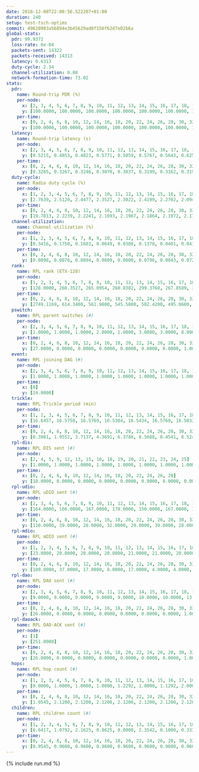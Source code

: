 ```yaml
---
date: 2018-12-08T22:00:56.522207+01:00
duration: 240
setup: test-tsch-optims
commit: 49620903a56894e3b45629ad8f156f62d7e02b6a
global-stats:
  pdr: 99.9372
  loss-rate: 6e-04
  packets-sent: 14322
  packets-received: 14313
  latency: 0.6313
  duty-cycle: 2.34
  channel-utilization: 0.08
  network-formation-time: 73.02
stats:
  pdr:
    name: Round-trip PDR (%)
    per-node:
      x: [2, 3, 4, 5, 6, 7, 8, 9, 10, 11, 12, 13, 14, 15, 16, 17, 18, 19, 20, 21, 22, 23, 24, 25]
      y: [100.0000, 100.0000, 100.0000, 100.0000, 100.0000, 100.0000, 100.0000, 100.0000, 100.0000, 100.0000, 100.0000, 100.0000, 100.0000, 100.0000, 100.0000, 100.0000, 99.8374, 100.0000, 100.0000, 100.0000, 100.0000, 100.0000, 98.6733, 100.0000]
    per-time:
      x: [0, 2, 4, 6, 8, 10, 12, 14, 16, 18, 20, 22, 24, 26, 28, 30, 32, 34, 36, 38, 40, 42, 44, 46, 48, 50, 52, 54, 56, 58, 60, 62, 64, 66, 68, 70, 72, 74, 76, 78, 80, 82, 84, 86, 88, 90, 92, 94, 96, 98, 100, 102, 104, 106, 108, 110, 112, 114, 116, 118, 120, 122, 124, 126, 128, 130, 132, 134, 136, 138, 140, 142, 144, 146, 148, 150, 152, 154, 156, 158, 160, 162, 164, 166, 168, 170, 172, 174, 176, 178, 180, 182, 184, 186, 188, 190, 192, 194, 196, 198, 200, 202, 204, 206, 208, 210, 212, 214, 216, 218, 220, 222, 224, 226, 228, 230, 232, 234, 236, 238]
      y: [100.0000, 100.0000, 100.0000, 100.0000, 100.0000, 100.0000, 100.0000, 100.0000, 100.0000, 99.1667, 100.0000, 100.0000, 100.0000, 95.8333, 97.4790, 100.0000, 100.0000, 100.0000, 100.0000, 100.0000, 100.0000, 100.0000, 100.0000, 100.0000, 100.0000, 100.0000, 100.0000, 100.0000, 100.0000, 100.0000, 100.0000, 100.0000, 100.0000, 100.0000, 100.0000, 100.0000, 100.0000, 100.0000, 100.0000, 100.0000, 100.0000, 100.0000, 100.0000, 100.0000, 100.0000, 100.0000, 100.0000, 100.0000, 100.0000, 100.0000, 100.0000, 100.0000, 100.0000, 100.0000, 100.0000, 100.0000, 100.0000, 100.0000, 100.0000, 100.0000, 100.0000, 100.0000, 100.0000, 100.0000, 100.0000, 100.0000, 100.0000, 100.0000, 100.0000, 100.0000, 100.0000, 100.0000, 100.0000, 100.0000, 100.0000, 100.0000, 100.0000, 100.0000, 100.0000, 100.0000, 100.0000, 100.0000, 100.0000, 100.0000, 100.0000, 100.0000, 100.0000, 100.0000, 100.0000, 100.0000, 100.0000, 100.0000, 100.0000, 100.0000, 100.0000, 100.0000, 100.0000, 100.0000, 100.0000, 100.0000, 100.0000, 100.0000, 100.0000, 100.0000, 100.0000, 100.0000, 100.0000, 100.0000, 100.0000, 100.0000, 100.0000, 100.0000, 100.0000, 100.0000, 100.0000, 100.0000, 100.0000, 100.0000, 100.0000, 100.0000]
  latency:
    name: Round-trip latency (s)
    per-node:
      x: [2, 3, 4, 5, 6, 7, 8, 9, 10, 11, 12, 13, 14, 15, 16, 17, 18, 19, 20, 21, 22, 23, 24, 25]
      y: [0.5215, 0.4853, 0.4823, 0.5771, 0.5059, 0.5767, 0.5643, 0.6250, 0.5641, 0.5590, 0.5771, 0.6389, 0.6076, 0.6377, 0.6126, 0.6288, 0.6470, 0.7062, 0.7497, 0.7347, 0.6332, 0.8403, 0.8901, 0.8060]
    per-time:
      x: [0, 2, 4, 6, 8, 10, 12, 14, 16, 18, 20, 22, 24, 26, 28, 30, 32, 34, 36, 38, 40, 42, 44, 46, 48, 50, 52, 54, 56, 58, 60, 62, 64, 66, 68, 70, 72, 74, 76, 78, 80, 82, 84, 86, 88, 90, 92, 94, 96, 98, 100, 102, 104, 106, 108, 110, 112, 114, 116, 118, 120, 122, 124, 126, 128, 130, 132, 134, 136, 138, 140, 142, 144, 146, 148, 150, 152, 154, 156, 158, 160, 162, 164, 166, 168, 170, 172, 174, 176, 178, 180, 182, 184, 186, 188, 190, 192, 194, 196, 198, 200, 202, 204, 206, 208, 210, 212, 214, 216, 218, 220, 222, 224, 226, 228, 230, 232, 234, 236, 238]
      y: [0.3265, 0.3267, 0.3246, 0.3070, 0.3037, 0.3199, 0.3162, 0.3194, 0.3232, 0.3616, 0.3850, 0.3747, 0.3676, 0.3836, 0.3771, 0.3823, 0.3197, 0.3388, 0.3171, 0.3481, 0.3317, 0.3552, 0.3274, 0.3622, 0.3508, 0.3566, 0.3616, 0.3404, 0.3423, 0.3502, 0.3553, 0.3136, 0.3253, 0.3137, 0.3131, 0.3577, 0.3427, 0.3284, 0.3307, 0.3545, 0.3265, 0.3569, 0.3307, 0.3279, 0.3501, 0.3135, 0.3257, 0.3419, 0.3502, 0.3575, 0.3474, 0.3256, 0.3136, 0.3359, 0.3353, 0.3689, 0.3471, 0.3324, 0.3437, 0.3259, 0.3417, 0.3705, 0.3884, 0.3233, 0.3540, 0.4039, 0.3831, 0.6603, 0.5721, 0.3417, 0.3285, 0.3482, 0.4160, 0.9162, 0.7012, 0.5895, 0.4794, 0.3561, 0.4628, 1.1635, 1.0599, 0.8701, 0.6570, 0.5563, 0.5513, 1.1270, 1.2581, 1.2204, 1.0493, 0.7819, 0.6169, 1.1455, 1.2427, 1.2666, 1.2497, 1.2211, 1.0119, 1.1382, 1.2603, 1.2979, 1.2888, 1.2640, 1.2354, 1.2494, 1.2328, 1.2592, 1.2603, 1.2578, 1.2619, 1.2711, 1.2627, 1.2525, 1.2593, 1.2825, 1.2604, 1.2625, 1.2479, 1.3272, 1.2747, 1.2869]
  duty-cycle:
    name: Radio duty cycle (%)
    per-node:
      x: [1, 2, 3, 4, 5, 6, 7, 8, 9, 10, 11, 12, 13, 14, 15, 16, 17, 18, 19, 20, 21, 22, 23, 24, 25]
      y: [2.7639, 2.5120, 2.4477, 2.3527, 2.3022, 2.4199, 2.2702, 2.0943, 2.1670, 2.2624, 2.1696, 2.2748, 2.6340, 2.2843, 2.2402, 2.3804, 2.2770, 2.4407, 2.4004, 2.2857, 2.2050, 2.4005, 2.3022, 2.3298, 2.2271]
    per-time:
      x: [0, 2, 4, 6, 8, 10, 12, 14, 16, 18, 20, 22, 24, 26, 28, 30, 32, 34, 36, 38, 40, 42, 44, 46, 48, 50, 52, 54, 56, 58, 60, 62, 64, 66, 68, 70, 72, 74, 76, 78, 80, 82, 84, 86, 88, 90, 92, 94, 96, 98, 100, 102, 104, 106, 108, 110, 112, 114, 116, 118, 120, 122, 124, 126, 128, 130, 132, 134, 136, 138, 140, 142, 144, 146, 148, 150, 152, 154, 156, 158, 160, 162, 164, 166, 168, 170, 172, 174, 176, 178, 180, 182, 184, 186, 188, 190, 192, 194, 196, 198, 200, 202, 204, 206, 208, 210, 212, 214, 216, 218, 220, 222, 224, 226, 228, 230, 232, 234, 236, 238]
      y: [19.7813, 2.2239, 2.2241, 2.1693, 2.1967, 2.1864, 2.1972, 2.1783, 2.2074, 2.2006, 2.1988, 2.2096, 2.2053, 2.2279, 2.4635, 2.2427, 2.2230, 2.1897, 2.1786, 2.1745, 2.2145, 2.1914, 2.2055, 2.1931, 2.2091, 2.2047, 2.1949, 2.1936, 2.2294, 2.1737, 2.2030, 2.1683, 2.1963, 2.1930, 2.1772, 2.1842, 2.1809, 2.1774, 2.2145, 2.1932, 2.2069, 2.1933, 2.1774, 2.1838, 2.1891, 2.1885, 2.1878, 2.1891, 2.1981, 2.1897, 2.1709, 2.1835, 2.1789, 2.1740, 2.1778, 2.1728, 2.1932, 2.1995, 2.1764, 2.1891, 2.1845, 2.1990, 2.1897, 2.1921, 2.1756, 2.2020, 2.1972, 2.1786, 2.1684, 2.1788, 2.1918, 2.1971, 2.1762, 2.1700, 2.1748, 2.1847, 2.1895, 2.1982, 2.1718, 2.1908, 2.1775, 2.1964, 2.1835, 2.1742, 2.1890, 2.1756, 2.1981, 2.1773, 2.1847, 2.1858, 2.1990, 2.2172, 2.1884, 2.1737, 2.1868, 2.1708, 2.1908, 2.1882, 2.1590, 2.2038, 2.2034, 2.1857, 2.1774, 2.1733, 2.1712, 2.1678, 2.1807, 2.1726, 2.1851, 2.1798, 2.1851, 2.1659, 2.1830, 2.1889, 2.1773, 2.1724, 2.1732, 2.1953, 2.1927, 2.1719]
  channel-utilization:
    name: Channel utilization (%)
    per-node:
      x: [1, 2, 3, 4, 5, 6, 7, 8, 9, 10, 11, 12, 13, 14, 15, 16, 17, 18, 19, 20, 21, 22, 23, 24, 25]
      y: [0.3416, 0.1750, 0.1683, 0.0649, 0.0308, 0.1378, 0.0401, 0.0414, 0.0317, 0.1265, 0.0327, 0.0624, 0.1338, 0.0466, 0.0947, 0.0802, 0.0480, 0.1200, 0.0383, 0.0360, 0.0362, 0.0353, 0.0362, 0.0358, 0.0335]
    per-time:
      x: [0, 2, 4, 6, 8, 10, 12, 14, 16, 18, 20, 22, 24, 26, 28, 30, 32, 34, 36, 38, 40, 42, 44, 46, 48, 50, 52, 54, 56, 58, 60, 62, 64, 66, 68, 70, 72, 74, 76, 78, 80, 82, 84, 86, 88, 90, 92, 94, 96, 98, 100, 102, 104, 106, 108, 110, 112, 114, 116, 118, 120, 122, 124, 126, 128, 130, 132, 134, 136, 138, 140, 142, 144, 146, 148, 150, 152, 154, 156, 158, 160, 162, 164, 166, 168, 170, 172, 174, 176, 178, 180, 182, 184, 186, 188, 190, 192, 194, 196, 198, 200, 202, 204, 206, 208, 210, 212, 214, 216, 218, 220, 222, 224, 226, 228, 230, 232, 234, 236, 238]
      y: [0.0898, 0.0876, 0.0894, 0.0809, 0.0800, 0.0796, 0.0843, 0.0721, 0.0901, 0.0817, 0.0876, 0.0915, 0.0931, 0.0978, 0.1275, 0.0983, 0.0904, 0.0806, 0.0772, 0.0801, 0.0882, 0.0802, 0.0829, 0.0822, 0.0858, 0.0844, 0.0814, 0.0855, 0.0917, 0.0763, 0.0832, 0.0764, 0.0814, 0.0815, 0.0748, 0.0793, 0.0774, 0.0792, 0.0882, 0.0821, 0.0835, 0.0794, 0.0802, 0.0769, 0.0823, 0.0780, 0.0783, 0.0788, 0.0816, 0.0789, 0.0762, 0.0779, 0.0748, 0.0750, 0.0766, 0.0757, 0.0810, 0.0825, 0.0761, 0.0806, 0.0782, 0.0836, 0.0799, 0.0811, 0.0760, 0.0856, 0.0822, 0.0783, 0.0750, 0.0776, 0.0811, 0.0841, 0.0774, 0.0758, 0.0760, 0.0788, 0.0811, 0.0833, 0.0761, 0.0825, 0.0763, 0.0835, 0.0790, 0.0744, 0.0799, 0.0767, 0.0822, 0.0782, 0.0800, 0.0799, 0.0838, 0.0901, 0.0791, 0.0765, 0.0813, 0.0759, 0.0820, 0.0814, 0.0719, 0.0867, 0.0849, 0.0797, 0.0772, 0.0764, 0.0751, 0.0743, 0.0787, 0.0768, 0.0810, 0.0787, 0.0804, 0.0745, 0.0790, 0.0805, 0.0780, 0.0758, 0.0762, 0.0825, 0.0812, 0.0738]
  rank:
    name: RPL rank (ETX-128)
    per-node:
      x: [1, 2, 3, 4, 5, 6, 7, 8, 9, 10, 11, 12, 13, 14, 15, 16, 17, 18, 19, 20, 21, 22, 23, 24, 25]
      y: [128.0000, 260.3527, 265.0954, 260.8382, 299.3760, 267.8589, 369.8477, 428.1193, 500.4879, 347.9834, 481.7984, 399.6307, 400.0249, 498.3292, 540.3796, 481.2988, 516.5331, 576.0204, 595.6107, 700.6255, 948.6454, 668.8589, 743.2408, 1306.0745, 990.3024]
    per-time:
      x: [0, 2, 4, 6, 8, 10, 12, 14, 16, 18, 20, 22, 24, 26, 28, 30, 32, 34, 36, 38, 40, 42, 44, 46, 48, 50, 52, 54, 56, 58, 60, 62, 64, 66, 68, 70, 72, 74, 76, 78, 80, 82, 84, 86, 88, 90, 92, 94, 96, 98, 100, 102, 104, 106, 108, 110, 112, 114, 116, 118, 120, 122, 124, 126, 128, 130, 132, 134, 136, 138, 140, 142, 144, 146, 148, 150, 152, 154, 156, 158, 160, 162, 164, 166, 168, 170, 172, 174, 176, 178, 180, 182, 184, 186, 188, 190, 192, 194, 196, 198, 200, 202, 204, 206, 208, 210, 212, 214, 216, 218, 220, 222, 224, 226, 228, 230, 232, 234, 236, 238]
      y: [2749.1169, 614.3400, 561.9800, 545.5800, 502.4200, 495.0600, 495.2600, 498.8039, 536.3800, 550.4118, 558.4800, 565.1400, 569.9000, 1787.4746, 1769.3208, 540.0588, 528.1731, 513.6600, 512.0400, 507.9808, 502.4423, 474.6200, 478.2400, 484.5200, 480.0000, 487.5294, 484.1800, 488.3269, 499.8824, 494.1600, 488.8039, 484.8235, 480.8077, 482.9800, 475.2400, 476.7400, 471.6800, 469.9600, 478.7818, 453.5098, 458.6600, 457.5490, 457.1000, 458.5800, 458.9608, 456.7255, 446.9412, 443.8800, 446.5800, 438.2400, 435.2600, 443.9200, 442.1176, 437.2800, 437.4000, 439.5200, 441.6863, 445.9000, 439.8400, 449.8400, 456.4400, 464.9020, 465.2200, 454.8235, 449.4038, 449.8431, 451.5600, 453.6800, 451.8400, 447.0000, 449.2400, 467.0980, 462.9804, 450.8600, 450.4000, 458.1400, 461.3333, 460.9020, 458.9400, 464.7059, 466.9623, 457.0600, 452.4000, 439.3200, 432.9608, 441.0000, 455.7255, 448.5200, 439.7451, 446.5294, 447.6792, 455.1200, 466.3800, 473.6078, 471.2745, 478.9800, 474.5926, 455.8800, 461.3800, 463.9811, 453.1000, 454.3400, 461.0800, 451.1200, 450.3400, 452.1800, 444.4038, 448.0392, 447.0000, 444.5200, 441.1200, 435.8000, 444.2000, 459.0200, 457.8200, 455.3000, 458.8627, 469.7059, 459.9038, 462.0800]
  pswitch:
    name: RPL parent switches (#)
    per-node:
      x: [2, 3, 4, 5, 6, 7, 8, 9, 10, 11, 12, 13, 14, 15, 16, 17, 18, 19, 20, 21, 22, 23, 24, 25]
      y: [1.0000, 1.0000, 1.0000, 2.0000, 1.0000, 3.0000, 3.0000, 8.0000, 1.0000, 3.0000, 1.0000, 1.0000, 3.0000, 5.0000, 1.0000, 2.0000, 5.0000, 4.0000, 11.0000, 11.0000, 8.0000, 5.0000, 14.0000, 8.0000]
    per-time:
      x: [0, 2, 4, 6, 8, 10, 12, 14, 16, 18, 20, 22, 24, 26, 28, 30, 32, 34, 36, 38, 40, 42, 44, 46, 48, 50, 52, 54, 56, 58, 60, 62, 64, 66, 68, 70, 72, 74, 76, 78, 80, 82, 84, 86, 88, 90, 92, 94, 96, 98, 100, 102, 104, 106, 108, 110, 112, 114, 116, 118, 120, 122, 124, 126, 128, 130, 132, 134, 136, 138, 140, 142, 144, 146, 148, 150, 152, 154, 156, 158, 160, 162, 164, 166, 168, 170, 172, 174, 176, 178, 180, 182, 184, 186, 188, 190, 192, 194, 196, 198, 200, 202, 204, 206, 208, 210, 212, 214, 216, 218, 220, 222, 224, 226, 228, 230, 232, 234, 236]
      y: [27.0000, 0.0000, 0.0000, 0.0000, 0.0000, 0.0000, 0.0000, 1.0000, 0.0000, 1.0000, 0.0000, 0.0000, 0.0000, 8.0000, 3.0000, 1.0000, 2.0000, 0.0000, 0.0000, 2.0000, 2.0000, 0.0000, 0.0000, 0.0000, 0.0000, 1.0000, 0.0000, 2.0000, 1.0000, 0.0000, 1.0000, 1.0000, 2.0000, 0.0000, 0.0000, 0.0000, 0.0000, 0.0000, 5.0000, 1.0000, 0.0000, 1.0000, 0.0000, 0.0000, 1.0000, 1.0000, 1.0000, 0.0000, 0.0000, 0.0000, 0.0000, 0.0000, 1.0000, 0.0000, 0.0000, 0.0000, 1.0000, 0.0000, 0.0000, 0.0000, 0.0000, 1.0000, 0.0000, 1.0000, 2.0000, 1.0000, 0.0000, 0.0000, 0.0000, 0.0000, 0.0000, 1.0000, 1.0000, 0.0000, 0.0000, 0.0000, 1.0000, 1.0000, 0.0000, 1.0000, 3.0000, 0.0000, 0.0000, 0.0000, 1.0000, 0.0000, 1.0000, 0.0000, 1.0000, 1.0000, 3.0000, 0.0000, 0.0000, 1.0000, 1.0000, 0.0000, 4.0000, 0.0000, 0.0000, 3.0000, 0.0000, 0.0000, 0.0000, 0.0000, 0.0000, 0.0000, 2.0000, 1.0000, 0.0000, 0.0000, 0.0000, 0.0000, 0.0000, 0.0000, 0.0000, 0.0000, 1.0000, 1.0000, 2.0000]
  event:
    name: RPL joining DAG (#)
    per-node:
      x: [2, 3, 4, 5, 6, 7, 8, 9, 10, 11, 12, 13, 14, 15, 16, 17, 18, 19, 20, 21, 22, 23, 24, 25]
      y: [1.0000, 1.0000, 1.0000, 1.0000, 1.0000, 1.0000, 1.0000, 1.0000, 1.0000, 1.0000, 1.0000, 1.0000, 1.0000, 1.0000, 1.0000, 1.0000, 1.0000, 1.0000, 1.0000, 1.0000, 1.0000, 1.0000, 1.0000, 1.0000]
    per-time:
      x: [0]
      y: [24.0000]
  trickle:
    name: RPL Trickle period (min)
    per-node:
      x: [1, 2, 3, 4, 5, 6, 7, 8, 9, 10, 11, 12, 13, 14, 15, 16, 17, 18, 19, 20, 21, 22, 23, 24, 25]
      y: [16.6457, 16.5758, 16.5769, 16.5304, 16.5434, 16.5769, 16.5832, 16.4756, 16.5660, 16.5769, 16.5843, 16.5395, 16.5304, 15.9415, 16.5453, 16.5299, 16.5344, 15.6537, 15.7176, 15.7318, 15.6643, 15.6097, 15.6891, 15.2419, 15.6430]
    per-time:
      x: [0, 2, 4, 6, 8, 10, 12, 14, 16, 18, 20, 22, 24, 26, 28, 30, 32, 34, 36, 38, 40, 42, 44, 46, 48, 50, 52, 54, 56, 58, 60, 62, 64, 66, 68, 70, 72, 74, 76, 78, 80, 82, 84, 86, 88, 90, 92, 94, 96, 98, 100, 102, 104, 106, 108, 110, 112, 114, 116, 118, 120, 122, 124, 126, 128, 130, 132, 134, 136, 138, 140, 142, 144, 146, 148, 150, 152, 154, 156, 158, 160, 162, 164, 166, 168, 170, 172, 174, 176, 178, 180, 182, 184, 186, 188, 190, 192, 194, 196, 198, 200, 202, 204, 206, 208, 210, 212, 214, 216, 218, 220, 222, 224, 226, 228, 230, 232, 234, 236, 238]
      y: [0.3981, 1.9552, 3.7137, 4.3691, 6.3788, 8.5688, 8.4541, 8.5240, 9.7867, 16.6196, 17.1267, 17.1267, 17.1267, 15.7198, 14.0990, 12.1863, 13.0652, 13.2820, 13.2820, 14.4515, 14.4515, 14.6801, 14.6801, 17.3015, 17.4763, 17.4763, 17.4763, 17.4763, 17.4763, 17.4763, 17.4763, 17.4763, 17.4763, 17.4763, 17.4763, 17.4763, 17.4763, 17.4763, 17.4763, 17.4763, 17.4763, 17.4763, 17.4763, 17.4763, 17.4763, 17.4763, 17.4763, 17.4763, 17.4763, 17.4763, 17.4763, 17.4763, 17.4763, 17.4763, 17.4763, 17.4763, 17.4763, 17.4763, 17.4763, 17.4763, 17.4763, 17.4763, 17.4763, 17.4763, 17.4763, 17.4763, 17.4763, 17.4763, 17.4763, 17.4763, 17.4763, 17.4763, 17.4763, 17.4763, 17.4763, 17.4763, 17.4763, 17.4763, 17.4763, 17.4763, 17.4763, 17.4763, 17.4763, 17.4763, 17.4763, 17.4763, 17.4763, 17.4763, 17.4763, 17.4763, 17.4763, 17.4763, 17.4763, 17.4763, 17.4763, 17.4763, 17.4763, 17.4763, 17.4763, 17.4763, 17.4763, 17.4763, 17.4763, 17.4763, 17.4763, 17.4763, 17.4763, 17.4763, 17.4763, 17.4763, 17.4763, 17.4763, 17.4763, 17.4763, 17.4763, 17.4763, 17.4763, 17.4763, 17.4763, 17.4763]
  rpl-dis:
    name: RPL DIS sent (#)
    per-node:
      x: [2, 4, 5, 9, 12, 13, 15, 16, 18, 19, 20, 21, 22, 23, 24, 25]
      y: [1.0000, 1.0000, 1.0000, 1.0000, 1.0000, 1.0000, 1.0000, 1.0000, 1.0000, 1.0000, 1.0000, 2.0000, 1.0000, 1.0000, 4.0000, 2.0000]
    per-time:
      x: [0, 2, 4, 6, 8, 10, 12, 14, 16, 18, 20, 22, 24, 26, 28]
      y: [18.0000, 0.0000, 0.0000, 0.0000, 0.0000, 0.0000, 0.0000, 0.0000, 0.0000, 0.0000, 0.0000, 0.0000, 0.0000, 0.0000, 3.0000]
  rpl-udio:
    name: RPL uDIO sent (#)
    per-node:
      x: [2, 3, 4, 5, 6, 7, 8, 9, 10, 11, 12, 13, 14, 15, 16, 17, 18, 19, 20, 21, 22, 23, 24, 25]
      y: [164.0000, 166.0000, 167.0000, 170.0000, 150.0000, 167.0000, 159.0000, 159.0000, 149.0000, 166.0000, 170.0000, 161.0000, 172.0000, 169.0000, 174.0000, 168.0000, 165.0000, 163.0000, 173.0000, 175.0000, 166.0000, 162.0000, 177.0000, 162.0000]
    per-time:
      x: [0, 2, 4, 6, 8, 10, 12, 14, 16, 18, 20, 22, 24, 26, 28, 30, 32, 34, 36, 38, 40, 42, 44, 46, 48, 50, 52, 54, 56, 58, 60, 62, 64, 66, 68, 70, 72, 74, 76, 78, 80, 82, 84, 86, 88, 90, 92, 94, 96, 98, 100, 102, 104, 106, 108, 110, 112, 114, 116, 118, 120, 122, 124, 126, 128, 130, 132, 134, 136, 138, 140, 142, 144, 146, 148, 150, 152, 154, 156, 158, 160, 162, 164, 166, 168, 170, 172, 174, 176, 178, 180, 182, 184, 186, 188, 190, 192, 194, 196, 198, 200, 202, 204, 206, 208, 210, 212, 214, 216, 218, 220, 222, 224, 226, 228, 230, 232, 234, 236, 238, 240]
      y: [110.0000, 39.0000, 28.0000, 32.0000, 29.0000, 39.0000, 28.0000, 37.0000, 38.0000, 36.0000, 31.0000, 35.0000, 28.0000, 37.0000, 36.0000, 34.0000, 34.0000, 35.0000, 31.0000, 35.0000, 33.0000, 27.0000, 35.0000, 31.0000, 33.0000, 36.0000, 29.0000, 31.0000, 33.0000, 29.0000, 34.0000, 37.0000, 30.0000, 36.0000, 29.0000, 27.0000, 34.0000, 30.0000, 37.0000, 28.0000, 38.0000, 27.0000, 29.0000, 26.0000, 33.0000, 30.0000, 34.0000, 34.0000, 32.0000, 30.0000, 31.0000, 30.0000, 29.0000, 32.0000, 33.0000, 36.0000, 29.0000, 29.0000, 32.0000, 35.0000, 31.0000, 31.0000, 36.0000, 34.0000, 32.0000, 32.0000, 31.0000, 32.0000, 30.0000, 30.0000, 34.0000, 33.0000, 33.0000, 31.0000, 29.0000, 35.0000, 35.0000, 33.0000, 30.0000, 38.0000, 30.0000, 28.0000, 33.0000, 34.0000, 31.0000, 31.0000, 37.0000, 33.0000, 31.0000, 29.0000, 37.0000, 40.0000, 31.0000, 37.0000, 31.0000, 34.0000, 34.0000, 33.0000, 30.0000, 36.0000, 34.0000, 29.0000, 31.0000, 32.0000, 33.0000, 27.0000, 32.0000, 33.0000, 32.0000, 32.0000, 30.0000, 37.0000, 32.0000, 35.0000, 30.0000, 35.0000, 32.0000, 34.0000, 31.0000, 33.0000, 0.0000]
  rpl-mdio:
    name: RPL mDIO sent (#)
    per-node:
      x: [1, 2, 3, 4, 5, 6, 7, 8, 9, 10, 11, 12, 13, 14, 15, 16, 17, 18, 19, 20, 21, 22, 23, 24, 25]
      y: [23.0000, 20.0000, 20.0000, 20.0000, 21.0000, 21.0000, 20.0000, 21.0000, 20.0000, 21.0000, 20.0000, 21.0000, 21.0000, 27.0000, 21.0000, 21.0000, 21.0000, 29.0000, 28.0000, 27.0000, 31.0000, 29.0000, 27.0000, 30.0000, 30.0000]
    per-time:
      x: [0, 2, 4, 6, 8, 10, 12, 14, 16, 18, 20, 22, 24, 26, 28, 30, 32, 34, 36, 38, 40, 42, 44, 46, 48, 50, 52, 54, 56, 58, 60, 62, 64, 66, 68, 70, 72, 74, 76, 78, 80, 82, 84, 86, 88, 90, 92, 94, 96, 98, 100, 102, 104, 106, 108, 110, 112, 114, 116, 118, 120, 122, 124, 126, 128, 130, 132, 134, 136, 138, 140, 142, 144, 146, 148, 150, 152, 154, 156, 158, 160, 162, 164, 166, 168, 170, 172, 174, 176, 178, 180, 182, 184, 186, 188, 190, 192, 194, 196, 198, 200, 202, 204, 206, 208, 210, 212, 214, 216, 218, 220, 222, 224, 226, 228, 230, 232, 234, 236, 238, 240]
      y: [109.0000, 37.0000, 17.0000, 8.0000, 17.0000, 4.0000, 4.0000, 8.0000, 13.0000, 3.0000, 0.0000, 0.0000, 0.0000, 6.0000, 30.0000, 19.0000, 13.0000, 4.0000, 6.0000, 2.0000, 0.0000, 3.0000, 9.0000, 6.0000, 2.0000, 2.0000, 2.0000, 2.0000, 1.0000, 4.0000, 1.0000, 5.0000, 3.0000, 5.0000, 4.0000, 0.0000, 1.0000, 1.0000, 2.0000, 6.0000, 5.0000, 6.0000, 1.0000, 3.0000, 0.0000, 2.0000, 0.0000, 4.0000, 5.0000, 6.0000, 3.0000, 4.0000, 1.0000, 0.0000, 3.0000, 0.0000, 3.0000, 8.0000, 3.0000, 4.0000, 3.0000, 1.0000, 0.0000, 2.0000, 3.0000, 4.0000, 7.0000, 2.0000, 2.0000, 3.0000, 2.0000, 1.0000, 2.0000, 4.0000, 5.0000, 7.0000, 2.0000, 3.0000, 1.0000, 0.0000, 2.0000, 3.0000, 1.0000, 10.0000, 4.0000, 2.0000, 1.0000, 2.0000, 1.0000, 1.0000, 2.0000, 3.0000, 7.0000, 3.0000, 1.0000, 6.0000, 1.0000, 1.0000, 1.0000, 0.0000, 5.0000, 6.0000, 6.0000, 3.0000, 3.0000, 0.0000, 0.0000, 4.0000, 1.0000, 3.0000, 7.0000, 2.0000, 7.0000, 1.0000, 0.0000, 1.0000, 3.0000, 3.0000, 3.0000, 6.0000, 0.0000]
  rpl-dao:
    name: RPL DAO sent (#)
    per-node:
      x: [2, 3, 4, 5, 6, 7, 8, 9, 10, 11, 12, 13, 14, 15, 16, 17, 18, 19, 20, 21, 22, 23, 24, 25]
      y: [9.0000, 9.0000, 9.0000, 9.0000, 9.0000, 10.0000, 10.0000, 13.0000, 9.0000, 10.0000, 9.0000, 9.0000, 10.0000, 10.0000, 9.0000, 9.0000, 11.0000, 11.0000, 14.0000, 13.0000, 14.0000, 10.0000, 19.0000, 12.0000]
    per-time:
      x: [0, 2, 4, 6, 8, 10, 12, 14, 16, 18, 20, 22, 24, 26, 28, 30, 32, 34, 36, 38, 40, 42, 44, 46, 48, 50, 52, 54, 56, 58, 60, 62, 64, 66, 68, 70, 72, 74, 76, 78, 80, 82, 84, 86, 88, 90, 92, 94, 96, 98, 100, 102, 104, 106, 108, 110, 112, 114, 116, 118, 120, 122, 124, 126, 128, 130, 132, 134, 136, 138, 140, 142, 144, 146, 148, 150, 152, 154, 156, 158, 160, 162, 164, 166, 168, 170, 172, 174, 176, 178, 180, 182, 184, 186, 188, 190, 192, 194, 196, 198, 200, 202, 204, 206, 208, 210, 212, 214, 216, 218, 220, 222, 224, 226, 228, 230, 232, 234, 236]
      y: [26.0000, 0.0000, 0.0000, 0.0000, 0.0000, 0.0000, 0.0000, 1.0000, 0.0000, 1.0000, 0.0000, 0.0000, 0.0000, 9.0000, 22.0000, 1.0000, 2.0000, 0.0000, 0.0000, 2.0000, 2.0000, 0.0000, 0.0000, 0.0000, 0.0000, 1.0000, 0.0000, 3.0000, 13.0000, 3.0000, 2.0000, 2.0000, 2.0000, 1.0000, 0.0000, 0.0000, 0.0000, 0.0000, 5.0000, 1.0000, 0.0000, 2.0000, 8.0000, 6.0000, 2.0000, 3.0000, 1.0000, 1.0000, 1.0000, 0.0000, 0.0000, 0.0000, 1.0000, 1.0000, 0.0000, 1.0000, 4.0000, 11.0000, 0.0000, 2.0000, 1.0000, 3.0000, 1.0000, 1.0000, 2.0000, 1.0000, 0.0000, 0.0000, 0.0000, 0.0000, 3.0000, 10.0000, 4.0000, 0.0000, 1.0000, 3.0000, 2.0000, 2.0000, 0.0000, 1.0000, 3.0000, 0.0000, 0.0000, 0.0000, 2.0000, 8.0000, 5.0000, 0.0000, 2.0000, 2.0000, 4.0000, 2.0000, 0.0000, 2.0000, 2.0000, 0.0000, 4.0000, 0.0000, 0.0000, 7.0000, 3.0000, 1.0000, 2.0000, 0.0000, 2.0000, 2.0000, 2.0000, 1.0000, 2.0000, 1.0000, 2.0000, 0.0000, 0.0000, 5.0000, 3.0000, 3.0000, 3.0000, 1.0000, 3.0000]
  rpl-daoack:
    name: RPL DAO-ACK sent (#)
    per-node:
      x: [1]
      y: [251.0000]
    per-time:
      x: [0, 2, 4, 6, 8, 10, 12, 14, 16, 18, 20, 22, 24, 26, 28, 30, 32, 34, 36, 38, 40, 42, 44, 46, 48, 50, 52, 54, 56, 58, 60, 62, 64, 66, 68, 70, 72, 74, 76, 78, 80, 82, 84, 86, 88, 90, 92, 94, 96, 98, 100, 102, 104, 106, 108, 110, 112, 114, 116, 118, 120, 122, 124, 126, 128, 130, 132, 134, 136, 138, 140, 142, 144, 146, 148, 150, 152, 154, 156, 158, 160, 162, 164, 166, 168, 170, 172, 174, 176, 178, 180, 182, 184, 186, 188, 190, 192, 194, 196, 198, 200, 202, 204, 206, 208, 210, 212, 214, 216, 218, 220, 222, 224, 226, 228, 230, 232, 234, 236]
      y: [26.0000, 0.0000, 0.0000, 0.0000, 0.0000, 0.0000, 0.0000, 1.0000, 0.0000, 1.0000, 0.0000, 0.0000, 0.0000, 3.0000, 22.0000, 1.0000, 2.0000, 0.0000, 0.0000, 2.0000, 2.0000, 0.0000, 0.0000, 0.0000, 0.0000, 1.0000, 0.0000, 3.0000, 13.0000, 3.0000, 2.0000, 2.0000, 2.0000, 1.0000, 0.0000, 0.0000, 0.0000, 0.0000, 5.0000, 1.0000, 0.0000, 2.0000, 8.0000, 6.0000, 2.0000, 3.0000, 1.0000, 1.0000, 1.0000, 0.0000, 0.0000, 0.0000, 1.0000, 1.0000, 0.0000, 1.0000, 4.0000, 11.0000, 0.0000, 2.0000, 1.0000, 3.0000, 1.0000, 1.0000, 2.0000, 1.0000, 0.0000, 0.0000, 0.0000, 0.0000, 3.0000, 10.0000, 4.0000, 0.0000, 1.0000, 3.0000, 2.0000, 2.0000, 0.0000, 1.0000, 3.0000, 0.0000, 0.0000, 0.0000, 2.0000, 8.0000, 5.0000, 0.0000, 2.0000, 2.0000, 4.0000, 2.0000, 0.0000, 2.0000, 2.0000, 0.0000, 4.0000, 0.0000, 0.0000, 7.0000, 3.0000, 1.0000, 2.0000, 0.0000, 2.0000, 2.0000, 2.0000, 1.0000, 2.0000, 1.0000, 2.0000, 0.0000, 0.0000, 5.0000, 3.0000, 3.0000, 3.0000, 1.0000, 3.0000]
  hops:
    name: RPL hop count (#)
    per-node:
      x: [1, 2, 3, 4, 5, 6, 7, 8, 9, 10, 11, 12, 13, 14, 15, 16, 17, 18, 19, 20, 21, 22, 23, 24, 25]
      y: [0.0000, 1.0000, 1.0000, 1.0000, 1.2292, 1.0000, 1.1292, 2.0000, 2.1833, 1.0000, 2.0000, 2.0000, 2.0000, 2.1500, 2.0583, 2.0000, 2.0000, 3.0292, 3.0000, 3.3891, 3.2971, 3.0542, 4.0544, 4.2887, 4.0377]
    per-time:
      x: [0, 2, 4, 6, 8, 10, 12, 14, 16, 18, 20, 22, 24, 26, 28, 30, 32, 34, 36, 38, 40, 42, 44, 46, 48, 50, 52, 54, 56, 58, 60, 62, 64, 66, 68, 70, 72, 74, 76, 78, 80, 82, 84, 86, 88, 90, 92, 94, 96, 98, 100, 102, 104, 106, 108, 110, 112, 114, 116, 118, 120, 122, 124, 126, 128, 130, 132, 134, 136, 138, 140, 142, 144, 146, 148, 150, 152, 154, 156, 158, 160, 162, 164, 166, 168, 170, 172, 174, 176, 178, 180, 182, 184, 186, 188, 190, 192, 194, 196, 198, 200, 202, 204, 206, 208, 210, 212, 214, 216, 218, 220, 222, 224, 226, 228, 230, 232, 234, 236, 238]
      y: [1.9545, 2.1200, 2.1200, 2.1200, 2.1200, 2.1200, 2.1200, 2.1200, 2.1200, 2.2800, 2.4400, 2.4400, 2.4400, 2.3800, 2.4000, 2.3800, 2.2600, 2.1600, 2.1600, 2.1800, 2.2200, 2.2400, 2.2400, 2.2400, 2.2400, 2.2600, 2.2800, 2.2600, 2.2400, 2.2400, 2.2000, 2.1600, 2.1800, 2.1600, 2.1600, 2.1600, 2.1600, 2.1600, 2.1800, 2.1600, 2.2000, 2.1800, 2.1600, 2.1600, 2.1600, 2.1600, 2.1600, 2.1600, 2.1600, 2.1600, 2.1600, 2.1600, 2.1400, 2.1200, 2.1200, 2.1200, 2.1000, 2.0800, 2.0800, 2.0800, 2.0800, 2.1000, 2.1200, 2.1200, 2.1200, 2.1600, 2.1600, 2.1600, 2.1600, 2.1600, 2.1600, 2.1200, 2.1200, 2.1200, 2.1200, 2.1200, 2.1200, 2.1600, 2.1600, 2.1400, 2.1200, 2.1600, 2.1600, 2.1600, 2.1200, 2.1200, 2.1200, 2.1200, 2.0800, 2.0800, 2.0800, 2.1200, 2.1200, 2.1200, 2.1200, 2.1200, 2.1200, 2.1200, 2.1200, 2.1200, 2.1200, 2.1200, 2.1200, 2.1200, 2.1200, 2.1200, 2.1000, 2.0800, 2.0800, 2.0800, 2.0800, 2.0800, 2.0800, 2.0800, 2.0800, 2.0800, 2.0800, 2.1000, 2.1600, 2.1600]
  children:
    name: RPL children count (#)
    per-node:
      x: [1, 2, 3, 4, 5, 6, 7, 8, 9, 10, 11, 12, 13, 14, 15, 16, 17, 18, 19, 20, 21, 22, 23, 24, 25]
      y: [6.6417, 1.0792, 2.1625, 0.8625, 0.0000, 2.3542, 0.1000, 0.3333, 0.0000, 2.4083, 0.0000, 0.3042, 1.3167, 0.0625, 1.2833, 1.1625, 0.3875, 2.6833, 0.2552, 0.0921, 0.1548, 0.1000, 0.1506, 0.0000, 0.0837]
    per-time:
      x: [0, 2, 4, 6, 8, 10, 12, 14, 16, 18, 20, 22, 24, 26, 28, 30, 32, 34, 36, 38, 40, 42, 44, 46, 48, 50, 52, 54, 56, 58, 60, 62, 64, 66, 68, 70, 72, 74, 76, 78, 80, 82, 84, 86, 88, 90, 92, 94, 96, 98, 100, 102, 104, 106, 108, 110, 112, 114, 116, 118, 120, 122, 124, 126, 128, 130, 132, 134, 136, 138, 140, 142, 144, 146, 148, 150, 152, 154, 156, 158, 160, 162, 164, 166, 168, 170, 172, 174, 176, 178, 180, 182, 184, 186, 188, 190, 192, 194, 196, 198, 200, 202, 204, 206, 208, 210, 212, 214, 216, 218, 220, 222, 224, 226, 228, 230, 232, 234, 236, 238]
      y: [0.9545, 0.9600, 0.9600, 0.9600, 0.9600, 0.9600, 0.9600, 0.9600, 0.9600, 0.9600, 0.9600, 0.9600, 0.9600, 0.9600, 0.9600, 0.9600, 0.9600, 0.9600, 0.9600, 0.9600, 0.9600, 0.9600, 0.9600, 0.9600, 0.9600, 0.9600, 0.9600, 0.9600, 0.9600, 0.9600, 0.9600, 0.9600, 0.9600, 0.9600, 0.9600, 0.9600, 0.9600, 0.9600, 0.9600, 0.9600, 0.9600, 0.9600, 0.9600, 0.9600, 0.9600, 0.9600, 0.9600, 0.9600, 0.9600, 0.9600, 0.9600, 0.9600, 0.9600, 0.9600, 0.9600, 0.9600, 0.9600, 0.9600, 0.9600, 0.9600, 0.9600, 0.9600, 0.9600, 0.9600, 0.9600, 0.9600, 0.9600, 0.9600, 0.9600, 0.9600, 0.9600, 0.9600, 0.9600, 0.9600, 0.9600, 0.9600, 0.9600, 0.9600, 0.9600, 0.9600, 0.9600, 0.9600, 0.9600, 0.9600, 0.9600, 0.9600, 0.9600, 0.9600, 0.9600, 0.9600, 0.9600, 0.9600, 0.9600, 0.9600, 0.9600, 0.9600, 0.9600, 0.9600, 0.9600, 0.9600, 0.9600, 0.9600, 0.9600, 0.9600, 0.9600, 0.9600, 0.9600, 0.9600, 0.9600, 0.9600, 0.9600, 0.9600, 0.9600, 0.9600, 0.9600, 0.9600, 0.9600, 0.9600, 0.9600, 0.9600]
---
```


{% include run.md %}
